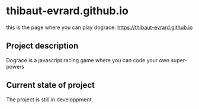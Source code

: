 # thibaut-evrard.github.io

this is the page where you can play dograce: https://thibaut-evrard.github.io

## Project description
Dograce is a javascript racing game where you can code your own super-powers

## Current state of project
The project is still in developpment. 

